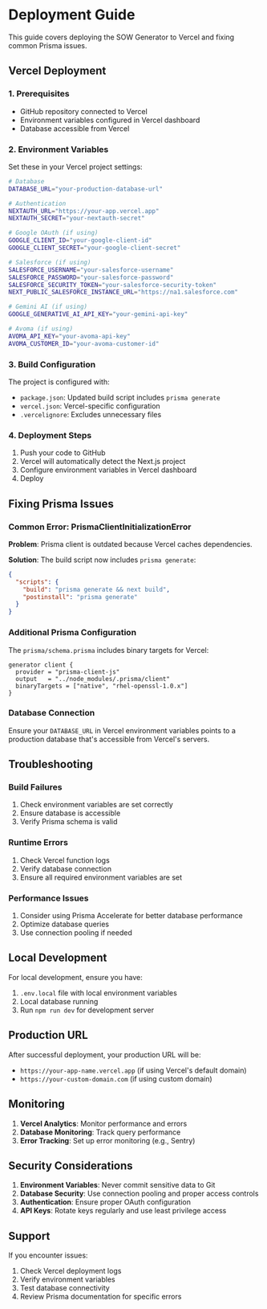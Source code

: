# Deployment Guide

This guide covers deploying the SOW Generator to Vercel and fixing common Prisma issues.

## Vercel Deployment

### 1. Prerequisites
- GitHub repository connected to Vercel
- Environment variables configured in Vercel dashboard
- Database accessible from Vercel

### 2. Environment Variables
Set these in your Vercel project settings:

```bash
# Database
DATABASE_URL="your-production-database-url"

# Authentication
NEXTAUTH_URL="https://your-app.vercel.app"
NEXTAUTH_SECRET="your-nextauth-secret"

# Google OAuth (if using)
GOOGLE_CLIENT_ID="your-google-client-id"
GOOGLE_CLIENT_SECRET="your-google-client-secret"

# Salesforce (if using)
SALESFORCE_USERNAME="your-salesforce-username"
SALESFORCE_PASSWORD="your-salesforce-password"
SALESFORCE_SECURITY_TOKEN="your-salesforce-security-token"
NEXT_PUBLIC_SALESFORCE_INSTANCE_URL="https://na1.salesforce.com"

# Gemini AI (if using)
GOOGLE_GENERATIVE_AI_API_KEY="your-gemini-api-key"

# Avoma (if using)
AVOMA_API_KEY="your-avoma-api-key"
AVOMA_CUSTOMER_ID="your-avoma-customer-id"
```

### 3. Build Configuration
The project is configured with:
- `package.json`: Updated build script includes `prisma generate`
- `vercel.json`: Vercel-specific configuration
- `.vercelignore`: Excludes unnecessary files

### 4. Deployment Steps
1. Push your code to GitHub
2. Vercel will automatically detect the Next.js project
3. Configure environment variables in Vercel dashboard
4. Deploy

## Fixing Prisma Issues

### Common Error: PrismaClientInitializationError

**Problem**: Prisma client is outdated because Vercel caches dependencies.

**Solution**: The build script now includes `prisma generate`:

```json
{
  "scripts": {
    "build": "prisma generate && next build",
    "postinstall": "prisma generate"
  }
}
```

### Additional Prisma Configuration

The `prisma/schema.prisma` includes binary targets for Vercel:

```prisma
generator client {
  provider = "prisma-client-js"
  output   = "../node_modules/.prisma/client"
  binaryTargets = ["native", "rhel-openssl-1.0.x"]
}
```

### Database Connection

Ensure your `DATABASE_URL` in Vercel environment variables points to a production database that's accessible from Vercel's servers.

## Troubleshooting

### Build Failures
1. Check environment variables are set correctly
2. Ensure database is accessible
3. Verify Prisma schema is valid

### Runtime Errors
1. Check Vercel function logs
2. Verify database connection
3. Ensure all required environment variables are set

### Performance Issues
1. Consider using Prisma Accelerate for better database performance
2. Optimize database queries
3. Use connection pooling if needed

## Local Development

For local development, ensure you have:
1. `.env.local` file with local environment variables
2. Local database running
3. Run `npm run dev` for development server

## Production URL

After successful deployment, your production URL will be:
- `https://your-app-name.vercel.app` (if using Vercel's default domain)
- `https://your-custom-domain.com` (if using custom domain)

## Monitoring

1. **Vercel Analytics**: Monitor performance and errors
2. **Database Monitoring**: Track query performance
3. **Error Tracking**: Set up error monitoring (e.g., Sentry)

## Security Considerations

1. **Environment Variables**: Never commit sensitive data to Git
2. **Database Security**: Use connection pooling and proper access controls
3. **Authentication**: Ensure proper OAuth configuration
4. **API Keys**: Rotate keys regularly and use least privilege access

## Support

If you encounter issues:
1. Check Vercel deployment logs
2. Verify environment variables
3. Test database connectivity
4. Review Prisma documentation for specific errors 